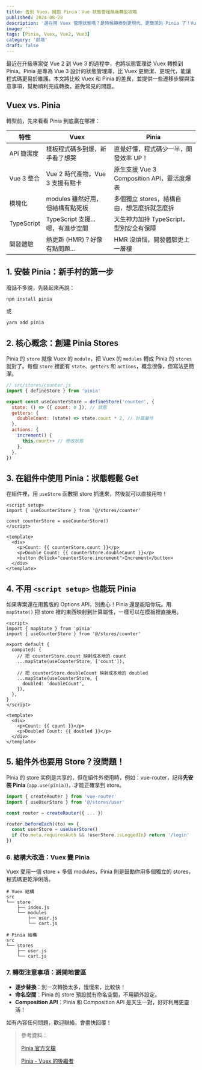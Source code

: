 ```yaml
---
title: 告別 Vuex，擁抱 Pinia：Vue 狀態管理無痛轉型攻略
published: 2024-08-28
description: '還在用 Vuex 管理狀態嗎？是時候轉換到更現代、更簡潔的 Pinia 了！Vuex 無痛轉移到 Pinia，比較兩者的差異、提供詳細的遷移步驟與注意事項，讓你享受 Pinia 帶來的開發體驗提升。'
image: ''
tags: [Pinia, Vuex, Vue2, Vue3]
category: '前端'
draft: false 
---
```


最近在升級專案從 Vue 2 到 Vue 3 的過程中，也將狀態管理從 Vuex 轉換到 Pinia。Pinia 是專為 Vue 3 設計的狀態管理庫，比 Vuex 更簡潔、更現代，能讓程式碼更易於維護。本文將比較 Vuex 和 Pinia 的差異，並提供一些遷移步驟與注意事項，幫助順利完成轉換，避免常見的問題。

## Vuex vs. Pinia

轉型前，先來看看 Pinia 到底贏在哪裡：

| 特性        | Vuex                                  | Pinia                                |
| ----------- | -------------------------------------- | -------------------------------------- |
| API 簡潔度  | 樣板程式碼多到爆，新手看了想哭      | 直覺好懂，程式碼少一半，開發效率 UP！    |
| Vue 3 整合 | Vue 2 時代產物，Vue 3 支援有點卡     | 原生支援 Vue 3 Composition API，靈活度爆表 |
| 模塊化     | modules 雖然好用，但結構有點死板      | 多個獨立 stores，結構自由，想怎麼拆就怎麼拆 |
| TypeScript  | TypeScript 支援... 嗯，有進步空間     | 天生神力加持 TypeScript，型別安全有保障 |
| 開發體驗    | 熱更新 (HMR)？好像有點問題...       | HMR 沒煩惱，開發體驗更上一層樓         |

## 1. 安裝 Pinia：新手村的第一步

廢話不多說，先裝起來再說：

```bash
npm install pinia
```

或

```bash
yarn add pinia
```

## 2. 核心概念：創建 Pinia Stores

Pinia 的 `store` 就像 Vuex 的 `module`，把 Vuex 的 `modules` 轉成 Pinia 的 `stores` 就對了。每個 `store` 裡面有 `state`、`getters` 和 `actions`，概念很像，但寫法更簡潔。

```javascript
// src/stores/counter.js
import { defineStore } from 'pinia'

export const useCounterStore = defineStore('counter', {
  state: () => ({ count: 0 }), // 狀態
  getters: {
    doubleCount: (state) => state.count * 2, // 計算屬性
  },
  actions: {
    increment() {
      this.count++ // 修改狀態
    },
  },
})
```

## 3. 在組件中使用 Pinia：狀態輕鬆 Get

在組件裡，用 `useStore` 函數把 store 抓進來，然後就可以直接用啦！

```vue
<script setup>
import { useCounterStore } from '@/stores/counter'

const counterStore = useCounterStore()
</script>

<template>
  <div>
    <p>Count: {{ counterStore.count }}</p>
    <p>Double Count: {{ counterStore.doubleCount }}</p>
    <button @click="counterStore.increment">Increment</button>
  </div>
</template>
```

## 4. 不用 `<script setup>` 也能玩 Pinia

如果專案還在用舊版的 Options API，別擔心！Pinia 還是能陪你玩。用 `mapState()` 把 store 裡的東西映射到計算屬性，一樣可以在模板裡直接用。

```vue
<script>
import { mapState } from 'pinia'
import { useCounterStore } from '@/stores/counter'

export default {
  computed: {
    // 把 counterStore.count 映射成本地的 count
    ...mapState(useCounterStore, ['count']),

    // 把 counterStore.doubleCount 映射成本地的 doubled
    ...mapState(useCounterStore, {
      doubled: 'doubleCount',
    }),
  },
}
</script>

<template>
  <div>
    <p>Count: {{ count }}</p>
    <p>Doubled Count: {{ doubled }}</p>
  </div>
</template>
```

## 5. 組件外也要用 Store？沒問題！

Pinia 的 store 实例是共享的，但在組件外使用時，例如：vue-router，記得**先安裝 Pinia** (`app.use(pinia)`)，才能正確拿到 store。

```javascript
import { createRouter } from 'vue-router'
import { useUserStore } from '@/stores/user'

const router = createRouter({ ... })

router.beforeEach((to) => {  
  const userStore = useUserStore() 
  if (to.meta.requiresAuth && !userStore.isLoggedIn) return '/login'
})
```

### 6. 結構大改造：Vuex 變 Pinia

Vuex 愛用一個 store + 多個 modules，Pinia 則是鼓勵你用多個獨立的 stores，程式碼更乾淨俐落。

```
# Vuex 結構
src
└── store
    ├── index.js 
    └── modules
        ├── user.js
        └── cart.js

# Pinia 結構
src
└── stores
    ├── user.js
    └── cart.js
```

### 7. 轉型注意事項：避開地雷區

* **逐步替換**：別一次轉換太多，慢慢來，比較快！
* **命名空間**：Pinia 的 store 預設就有命名空間，不用額外設定。
* **Composition API**：Pinia 和 Composition API 是天生一對，好好利用更靈活！

如有內容任何問題，歡迎聯絡，會盡快回覆！

> 參考資料：
>
> [Pinia 官方文檔](https://pinia.vuejs.org/)
>
> [Pinia - Vuex 的後繼者](https://johnnywang1994.github.io/book/articles/js/pinia-intro.html)